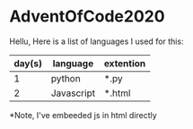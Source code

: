 # AdventOfCode2020

Hellu, Here is a list of languages I used for this:

| day(s) | language   | extention |
|--------|------------|-----------|
|   1    | python     | \*.py     |
|   2    | Javascript | \*.html   |

*Note, I've embeeded js in html directly
